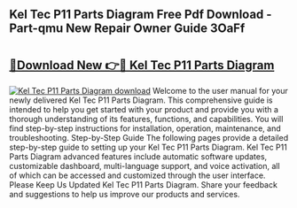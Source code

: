 ## Kel Tec P11 Parts Diagram Free Pdf Download - Part-qmu New Repair Owner Guide 3OaFf

# <h2><a href="http://dfp6b8.blite.top/?on=Kel+Tec+P11+Parts+Diagram">🔗Download New 👉🔴 Kel Tec P11 Parts Diagram</a></h2>

[![Kel Tec P11 Parts Diagram download](https://i.imgur.com/lujVjoI.png)](http://dfp6b8.blite.top/?on=Kel+Tec+P11+Parts+Diagram)
Welcome to the user manual for your newly delivered Kel Tec P11 Parts Diagram. This comprehensive guide is intended to help you get started with your product and provide you with a thorough understanding of its features, functions, and capabilities. You will find step-by-step instructions for installation, operation, maintenance, and troubleshooting. Step-by-Step Guide The following pages provide a detailed step-by-step guide to setting up your Kel Tec P11 Parts Diagram. Kel Tec P11 Parts Diagram advanced features include automatic software updates, customizable dashboard, multi-language support, and voice activation, all of which can be accessed and customized through the user interface. Please Keep Us Updated Kel Tec P11 Parts Diagram. Share your feedback and suggestions to help us improve our products and services.
